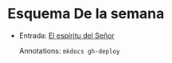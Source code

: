 # Esquema De la semana

- Entrada: [El espiritu del Señor](entrada/el_espiritu_del_senior.md)
  <!-- - Gloria: [Gloria (#2) p19, c105](gloria/gloria_2.md) -->
  <!-- - Aleluya: [Aleluya D](aleluya/aleluya_d.md) -->
  <!-- - Ofertorio: [Toma nuestros corazones p21, c135](ofertorio/toma_nuestros_corazones.md) -->
  <!-- - Santo: [Santo #1 p27, c175](santo/santo_3.md) -->
  <!-- - Consagracion: [Me consago a ti p29, c190](consagracion/me_consagro_a_ti.md) -->
  <!-- - Cordero: [Cordero #1](cordero/cordero_1.md) -->
  <!-- - Comunion: [Un mandamiento nuevo p71, c411](comunion/un_mandamiento_nuevo.md) -->
  <!-- - Salida: [Una entre todas p47, c304](salida/una_entre_todas.md) -->

  Annotations:
  `mkdocs gh-deploy`
